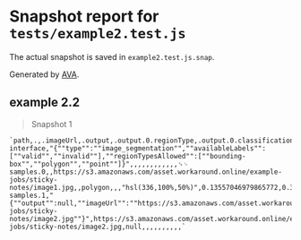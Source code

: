 # Snapshot report for `tests/example2.test.js`

The actual snapshot is saved in `example2.test.js.snap`.

Generated by [AVA](https://avajs.dev).

## example 2.2

> Snapshot 1

    `path,.,.imageUrl,.output,.output.0.regionType,.output.0.classification,.output.0.labels,.output.0.color,.output.0.points.0.x,.output.0.points.0.y,.output.0.points.1.x,.output.0.points.1.y,.output.0.points.2.x,.output.0.points.2.y␍␊
    interface,"{""type"":""image_segmentation"",""availableLabels"":[""valid"",""invalid""],""regionTypesAllowed"":[""bounding-box"",""polygon"",""point""]}",,,,,,,,,,,,␍␊
    samples.0,,https://s3.amazonaws.com/asset.workaround.online/example-jobs/sticky-notes/image1.jpg,,polygon,,,"hsl(336,100%,50%)",0.13557046979865772,0.3030201342281879,0.10604026845637583,0.38859060402684564,0.14899328859060404,0.41275167785234895␍␊
    samples.1,"{""output"":null,""imageUrl"":""https://s3.amazonaws.com/asset.workaround.online/example-jobs/sticky-notes/image2.jpg""}",https://s3.amazonaws.com/asset.workaround.online/example-jobs/sticky-notes/image2.jpg,null,,,,,,,,,,`
